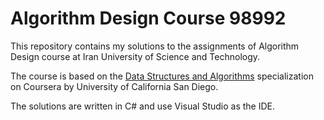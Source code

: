 # Algorithm Design Course 98992

This repository contains my solutions to the assignments of Algorithm Design course at Iran University of Science and Technology.

The course is based on the [Data Structures and Algorithms](https://www.coursera.org/specializations/data-structures-algorithms) specialization on Coursera by University of California San Diego.

The solutions are written in C# and use Visual Studio as the IDE.
